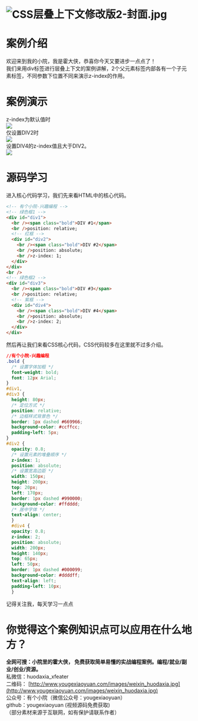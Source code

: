 <a name="KeUGU"></a>
# 
<a name="lRHRX"></a>
# ![CSS层叠上下文修改版2-封面.jpg](https://cdn.nlark.com/yuque/0/2022/jpeg/34403478/1669956628162-cb82bf28-66a2-4d73-8578-d5b2b9c4f792.jpeg#averageHue=%23e7f9e8&clientId=u04255417-dd58-4&crop=0&crop=0&crop=1&crop=1&from=ui&id=u131ffb7f&margin=%5Bobject%20Object%5D&name=CSS%E5%B1%82%E5%8F%A0%E4%B8%8A%E4%B8%8B%E6%96%87%E4%BF%AE%E6%94%B9%E7%89%882-%E5%B0%81%E9%9D%A2.jpg&originHeight=1920&originWidth=1080&originalType=binary&ratio=1&rotation=0&showTitle=false&size=88283&status=done&style=none&taskId=u83120626-4040-487f-8ea9-cdc5aeeaab5&title=)
<a name="buBD9"></a>
# **案例介绍**
欢迎来到我的小院，我是霍大侠，恭喜你今天又要进步一点点了！<br />我们来用div标签进行层叠上下文的案例讲解，2个父元素标签内部各有一个子元素标签，不同参数下位置不同来演示z-index的作用。
<a name="pizhg"></a>
# **案例演示**
z-index为默认值时<br />![](https://cdn.nlark.com/yuque/0/2022/png/34403478/1669956528294-01bdd6c2-173a-4819-aae7-fba02e628bf1.png#averageHue=%23c8fbc8&clientId=u04255417-dd58-4&crop=0&crop=0&crop=1&crop=1&from=paste&id=uaab33ed7&margin=%5Bobject%20Object%5D&originHeight=254&originWidth=352&originalType=url&ratio=1&rotation=0&showTitle=false&status=done&style=none&taskId=ubc44ede6-2686-4fca-adb5-9edc7116c07&title=)<br />仅设置DIV2时<br />![](https://cdn.nlark.com/yuque/0/2022/png/34403478/1669956528253-1cb17c94-ce91-49f4-bd94-c79ec8025c15.png#averageHue=%23c7f9c7&clientId=u04255417-dd58-4&crop=0&crop=0&crop=1&crop=1&from=paste&id=u82714f6f&margin=%5Bobject%20Object%5D&originHeight=255&originWidth=354&originalType=url&ratio=1&rotation=0&showTitle=false&status=done&style=none&taskId=ub35ce9b4-6313-479f-b933-d004e3a925b&title=)<br />设置DIV4的z-index值且大于DIV2。<br />![](https://cdn.nlark.com/yuque/0/2022/png/34403478/1669956528452-fc623d0c-dac1-41c1-b86f-d093f9039f56.png#averageHue=%23c7f9c7&clientId=u04255417-dd58-4&crop=0&crop=0&crop=1&crop=1&from=paste&id=u96c64b9d&margin=%5Bobject%20Object%5D&originHeight=257&originWidth=353&originalType=url&ratio=1&rotation=0&showTitle=false&status=done&style=none&taskId=u12766bbd-80f8-435b-b0ad-157c8bd1bd5&title=)
<a name="kiFOp"></a>
# **源码学习**
进入核心代码学习，我们先来看HTML中的核心代码。
```html
<!-- 有个小院-兴趣编程 -->
<!-- 绿色框1 -->
<div id="div1">
  <br /><span class="bold">DIV #1</span>
  <br />position: relative;
  <!-- 红框 -->
  <div id="div2">
    <br /><span class="bold">DIV #2</span>
    <br />position: absolute;
    <br />z-index: 1;
  </div>
</div>
<br />
<!-- 绿色框2 -->
<div id="div3">
  <br /><span class="bold">DIV #3</span>
  <br />position: relative;
  <!-- 紫框 -->
  <div id="div4">
    <br /><span class="bold">DIV #4</span>
    <br />position: absolute;
    <br />z-index: 2;
  </div>
</div>
```
然后再让我们来看CSS核心代码，CSS代码较多在这里就不过多介绍。
```css
//有个小院-兴趣编程
.bold {
  /* 设置字体加粗 */
  font-weight: bold;
  font: 12px Arial;
}
#div1,
#div3 {
  height: 80px;
  /* 定位方式 */
  position: relative;
  /* 边框样式背景色 */
  border: 1px dashed #669966;
  background-color: #ccffcc;
  padding-left: 5px;
}
#div2 {
  opacity: 0.8;
  /* 设置元素的堆叠顺序 */
  z-index: 1;
  position: absolute;
  /* 设置宽高边距 */
  width: 150px;
  height: 200px;
  top: 20px;
  left: 170px;
  border: 1px dashed #990000;
  background-color: #ffdddd;
  /* 居中字体 */
  text-align: center;
  }
  #div4 {
  opacity: 0.8;
  z-index: 2;
  position: absolute;
  width: 200px;
  height: 140px;
  top: 65px;
  left: 50px;
  border: 1px dashed #000099;
  background-color: #ddddff;
  text-align: left;
  padding-left: 10px;
  }

```

记得关注我，每天学习一点点
<a name="Bc9ha"></a>
# **你觉得这个案例知识点可以应用在什么地方？**

**全网可搜：小院里的霍大侠， 免费获取简单易懂的实战编程案例。编程/就业/副业/创业/资源。**<br />私微信：huodaxia_xfeater<br />二维码： [http://www.yougexiaoyuan.com/images/weixin_huodaxia.jpg](http://www.yougexiaoyuan.com/images/weixin_huodaxia.jpg)<br />公众号：有个小院（微信公众号：yougexiaoyuan）<br />github：yougexiaoyuan (视频源码免费获取)<br />（部分素材来源于互联网，如有保护请联系作者）
